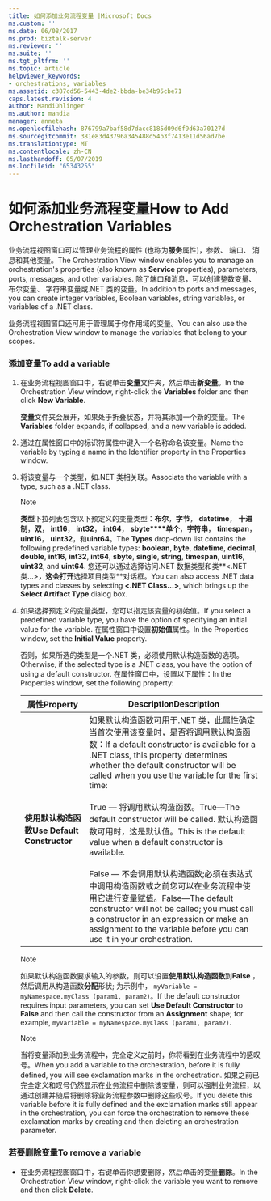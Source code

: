 ```yaml
---
title: 如何添加业务流程变量 |Microsoft Docs
ms.custom: ''
ms.date: 06/08/2017
ms.prod: biztalk-server
ms.reviewer: ''
ms.suite: ''
ms.tgt_pltfrm: ''
ms.topic: article
helpviewer_keywords:
- orchestrations, variables
ms.assetid: c387cd56-5443-4de2-bbda-be34b95cbe71
caps.latest.revision: 4
author: MandiOhlinger
ms.author: mandia
manager: anneta
ms.openlocfilehash: 876799a7baf58d7dacc8185d09d6f9d63a70127d
ms.sourcegitcommit: 381e83d43796a345488d54b3f7413e11d56ad7be
ms.translationtype: MT
ms.contentlocale: zh-CN
ms.lasthandoff: 05/07/2019
ms.locfileid: "65343255"
---
```

# <a name="how-to-add-orchestration-variables"></a><span data-ttu-id="1b24a-102">如何添加业务流程变量</span><span class="sxs-lookup"><span data-stu-id="1b24a-102">How to Add Orchestration Variables</span></span>
<span data-ttu-id="1b24a-103">业务流程视图窗口可以管理业务流程的属性 (也称为**服务**属性)，参数、 端口、 消息和其他变量。</span><span class="sxs-lookup"><span data-stu-id="1b24a-103">The Orchestration View window enables you to manage an orchestration's properties (also known as **Service** properties), parameters, ports, messages, and other variables.</span></span> <span data-ttu-id="1b24a-104">除了端口和消息，可以创建整数变量、 布尔变量、 字符串变量或.NET 类的变量。</span><span class="sxs-lookup"><span data-stu-id="1b24a-104">In addition to ports and messages, you can create integer variables, Boolean variables, string variables, or variables of a .NET class.</span></span>  
  
 <span data-ttu-id="1b24a-105">业务流程视图窗口还可用于管理属于你作用域的变量。</span><span class="sxs-lookup"><span data-stu-id="1b24a-105">You can also use the Orchestration View window to manage the variables that belong to your scopes.</span></span>  
  
### <a name="to-add-a-variable"></a><span data-ttu-id="1b24a-106">添加变量</span><span class="sxs-lookup"><span data-stu-id="1b24a-106">To add a variable</span></span>  
  
1.  <span data-ttu-id="1b24a-107">在业务流程视图窗口中，右键单击**变量**文件夹，然后单击**新变量**。</span><span class="sxs-lookup"><span data-stu-id="1b24a-107">In the Orchestration View window, right-click the **Variables** folder and then click **New Variable**.</span></span>  
  
     <span data-ttu-id="1b24a-108">**变量**文件夹会展开，如果处于折叠状态，并将其添加一个新的变量。</span><span class="sxs-lookup"><span data-stu-id="1b24a-108">The **Variables** folder expands, if collapsed, and a new variable is added.</span></span>  
  
2.  <span data-ttu-id="1b24a-109">通过在属性窗口中的标识符属性中键入一个名称命名该变量。</span><span class="sxs-lookup"><span data-stu-id="1b24a-109">Name the variable by typing a name in the Identifier property in the Properties window.</span></span>  
  
3.  <span data-ttu-id="1b24a-110">将该变量与一个类型，如.NET 类相关联。</span><span class="sxs-lookup"><span data-stu-id="1b24a-110">Associate the variable with a type, such as a .NET class.</span></span>  
  
    > [!NOTE]
    >  <span data-ttu-id="1b24a-111">**类型**下拉列表包含以下预定义的变量类型：**布尔**，**字节**， **datetime**， **十进制**，**双**， **int16**， **int32**， **int64**， **sbyte\*\*\*\*单个**，**字符串**， **timespan**， **uint16**， **uint32**，和**uint64**。</span><span class="sxs-lookup"><span data-stu-id="1b24a-111">The **Types** drop-down list contains the following predefined variable types: **boolean**, **byte**, **datetime**, **decimal**, **double**, **int16**, **int32**, **int64**, **sbyte**, **single**, **string**, **timespan**, **uint16**, **uint32**, and **uint64**.</span></span> <span data-ttu-id="1b24a-112">您还可以通过选择访问.NET 数据类型和类**\<.NET 类...\>**，这会打开**选择项目类型**对话框。</span><span class="sxs-lookup"><span data-stu-id="1b24a-112">You can also access .NET data types and classes by selecting **\<.NET Class...\>**, which brings up the **Select Artifact Type** dialog box.</span></span>  
  
4.  <span data-ttu-id="1b24a-113">如果选择预定义的变量类型，您可以指定该变量的初始值。</span><span class="sxs-lookup"><span data-stu-id="1b24a-113">If you select a predefined variable type, you have the option of specifying an initial value for the variable.</span></span> <span data-ttu-id="1b24a-114">在属性窗口中设置**初始值**属性。</span><span class="sxs-lookup"><span data-stu-id="1b24a-114">In the Properties window, set the **Initial Value** property.</span></span>  
  
     <span data-ttu-id="1b24a-115">否则，如果所选的类型是一个.NET 类，必须使用默认构造函数的选项。</span><span class="sxs-lookup"><span data-stu-id="1b24a-115">Otherwise, if the selected type is a .NET class, you have the option of using a default constructor.</span></span> <span data-ttu-id="1b24a-116">在属性窗口中，设置以下属性：</span><span class="sxs-lookup"><span data-stu-id="1b24a-116">In the Properties window, set the following property:</span></span>  
  
    |<span data-ttu-id="1b24a-117">属性</span><span class="sxs-lookup"><span data-stu-id="1b24a-117">Property</span></span>|<span data-ttu-id="1b24a-118">Description</span><span class="sxs-lookup"><span data-stu-id="1b24a-118">Description</span></span>|  
    |--------------|-----------------|  
    |<span data-ttu-id="1b24a-119">**使用默认构造函数**</span><span class="sxs-lookup"><span data-stu-id="1b24a-119">**Use Default Constructor**</span></span>|<span data-ttu-id="1b24a-120">如果默认构造函数可用于.NET 类，此属性确定当首次使用该变量时，是否将调用默认构造函数：</span><span class="sxs-lookup"><span data-stu-id="1b24a-120">If a default constructor is available for a .NET class, this property determines whether the default constructor will be called when you use the variable for the first time:</span></span><br /><br /> <span data-ttu-id="1b24a-121">True — 将调用默认构造函数。</span><span class="sxs-lookup"><span data-stu-id="1b24a-121">True—The default constructor will be called.</span></span> <span data-ttu-id="1b24a-122">默认构造函数可用时，这是默认值。</span><span class="sxs-lookup"><span data-stu-id="1b24a-122">This is the default value when a default constructor is available.</span></span><br /><br /> <span data-ttu-id="1b24a-123">False — 不会调用默认构造函数;必须在表达式中调用构造函数或之前您可以在业务流程中使用它进行变量赋值。</span><span class="sxs-lookup"><span data-stu-id="1b24a-123">False—The default constructor will not be called; you must call a constructor in an expression or make an assignment to the variable before you can use it in your orchestration.</span></span>|  
  
    > [!NOTE]
    >  <span data-ttu-id="1b24a-124">如果默认构造函数要求输入的参数，则可以设置**使用默认构造函数**到**False** ，然后调用从构造函数**分配**形状; 为示例中， `myVariable = myNamespace.myClass (param1, param2)`。</span><span class="sxs-lookup"><span data-stu-id="1b24a-124">If the default constructor requires input parameters, you can set **Use Default Constructor** to **False** and then call the constructor from an **Assignment** shape; for example, `myVariable = myNamespace.myClass (param1, param2)`.</span></span>  
  
    > [!NOTE]
    >  <span data-ttu-id="1b24a-125">当将变量添加到业务流程中，完全定义之前时，你将看到在业务流程中的感叹号。</span><span class="sxs-lookup"><span data-stu-id="1b24a-125">When you add a variable to the orchestration, before it is fully defined, you will see exclamation marks in the orchestration.</span></span> <span data-ttu-id="1b24a-126">如果之前已完全定义和叹号仍然显示在业务流程中删除该变量，则可以强制业务流程，以通过创建并随后将删除将业务流程参数中删除这些叹号。</span><span class="sxs-lookup"><span data-stu-id="1b24a-126">If you delete this variable before it is fully defined and the exclamation marks still appear in the orchestration, you can force the orchestration to remove these exclamation marks by creating and then deleting an orchestration parameter.</span></span>  
  
### <a name="to-remove-a-variable"></a><span data-ttu-id="1b24a-127">若要删除变量</span><span class="sxs-lookup"><span data-stu-id="1b24a-127">To remove a variable</span></span>  
  
-   <span data-ttu-id="1b24a-128">在业务流程视图窗口中，右键单击你想要删除，然后单击的变量**删除**。</span><span class="sxs-lookup"><span data-stu-id="1b24a-128">In the Orchestration View window, right-click the variable you want to remove and then click **Delete**.</span></span>